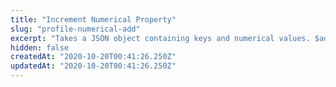 ```yaml
---
title: "Increment Numerical Property"
slug: "profile-numerical-add"
excerpt: "Takes a JSON object containing keys and numerical values. $add will increment the value of a user profile property. When processed, the property values are added to the existing values of the properties on the profile. If the property is not present on the profile, the value will be added to 0. It is possible to decrement by calling \"$add\" with negative values. This is useful for maintaining the values of properties like \"Number of Logins\" or \"Files Uploaded\"."
hidden: false
createdAt: "2020-10-20T00:41:26.250Z"
updatedAt: "2020-10-20T00:41:26.250Z"
---
```


